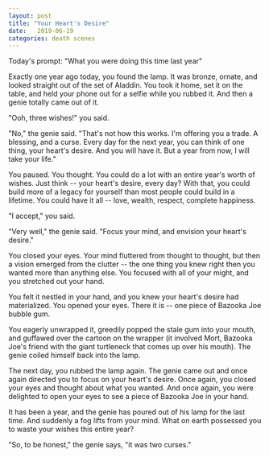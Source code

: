 ```yaml
---
layout: post
title: "Your Heart's Desire"
date:   2019-06-19
categories: death scenes
---
```

Today's prompt: "What you were doing this time last year"

Exactly one year ago today, you found the lamp. It was bronze, ornate, and looked straight out of the set of Aladdin. You took it home, set it on the table, and held your phone out for a selfie while you rubbed it. And then a genie totally came out of it.

"Ooh, three wishes!" you said.

"No," the genie said. "That's not how this works. I'm offering you a trade. A blessing, and a curse. Every day for the next year, you can think of one thing, your heart's desire. And you will have it. But a year from now, I will take your life."

You paused. You thought. You could do a lot with an entire year's worth of wishes. Just think -- your heart's desire, every day? With that, you could build more of a legacy for yourself than most people could build in a lifetime. You could have it all -- love, wealth, respect, complete happiness.

"I accept," you said. 

"Very well," the genie said. "Focus your mind, and envision your heart's desire."

You closed your eyes. Your mind fluttered from thought to thought, but then a vision emerged from the clutter -- the one thing you knew right then you wanted more than anything else. You focused with all of your might, and you stretched out your hand.

You felt it nestled in your hand, and you knew your heart's desire had materialized. You opened your eyes. There it is -- one piece of Bazooka Joe bubble gum. 

You eagerly unwrapped it, greedily popped the stale gum into your mouth, and guffawed over the cartoon on the wrapper (it involved Mort, Bazooka Joe's friend with the giant turtleneck that comes up over his mouth). The genie coiled himself back into the lamp.

The next day, you rubbed the lamp again. The genie came out and once again directed you to focus on your heart's desire. Once again, you closed your eyes and thought about what you wanted. And once again, you were delighted to open your eyes to see a piece of Bazooka Joe in your hand.

It has been a year, and the genie has poured out of his lamp for the last time. And suddenly a fog lifts from your mind. What on earth possessed you to waste your wishes this entire year?

"So, to be honest," the genie says, "it was two curses."
